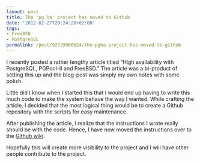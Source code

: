 ```yaml
---
layout: post
title: The 'pg_ha' project has moved to Github
date: '2012-02-27T20:24:28+02:00'
tags:
- FreeBSD
- PostgreSQL
permalink: /post/92729960624/the-pgha-project-has-moved-to-github
---
```

I recently posted a rather lengthy article titled “High availability with PostgreSQL, PGPool-II and FreeBSD.” The article was a bi-product of setting this up and the blog-post was simply my own notes with some polish.

Little did I know when I started this that I would end up having to write this much code to make the system behave the way I wanted. While crafting the article, I decided that the most logical thing would be to create a Github repository with the scripts for easy maintenance.

After publishing the article, I realize that the instructions I wrote really should be with the code. Hence, I have now moved the instructions over to the [Github wiki](https://github.com/vpetersson/pg_ha/wiki).

Hopefully this will create more visibility to the project and I will have other people contribute to the project.
